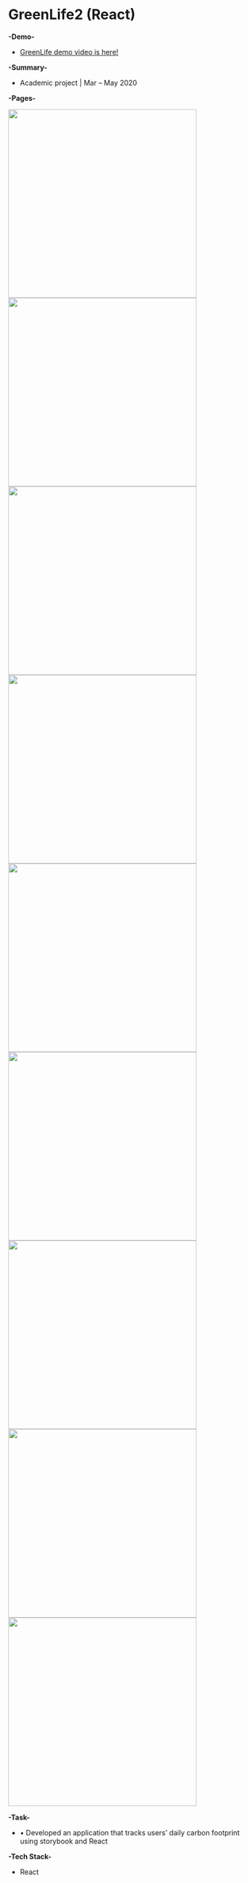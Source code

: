 # GreenLife2 (React)


**-Demo-**
- [GreenLife demo video is here!](http://bit.ly/2JiejAM)

**-Summary-**
- Academic project | Mar – May 2020

**-Pages-**

<img height="380" width="Auto" src="https://user-images.githubusercontent.com/55810731/103335828-22a1a480-4a2b-11eb-900e-b67e2ccf9909.png" />
<img height="380" width="Auto" src="https://user-images.githubusercontent.com/55810731/103335839-2c2b0c80-4a2b-11eb-84a0-c9c618ea152f.png" />
<img height="380" width="Auto" src="https://user-images.githubusercontent.com/55810731/103335850-35b47480-4a2b-11eb-9000-b2a548d56280.png" />
<img height="380" width="Auto" src="https://user-images.githubusercontent.com/55810731/103335873-4533bd80-4a2b-11eb-9ab8-af75a0daec5d.png" />
<img height="380" width="Auto" src="https://user-images.githubusercontent.com/55810731/103335888-4f55bc00-4a2b-11eb-9ccc-883b19cba972.png" />
<img height="380" width="Auto" src="https://user-images.githubusercontent.com/55810731/103335898-5a105100-4a2b-11eb-9232-6f11be9cae5e.png" />

<img height="380" width="Auto" src="https://user-images.githubusercontent.com/55810731/103335918-6399b900-4a2b-11eb-8570-22595bba350c.png" />
<img height="380" width="Auto" src="https://user-images.githubusercontent.com/55810731/103335929-6bf1f400-4a2b-11eb-8f9d-34d52fc2ecd4.png" />
<img height="380" width="Auto" src="https://user-images.githubusercontent.com/55810731/103335942-74e2c580-4a2b-11eb-9fab-aa27cfbb2763.png" />
  
**-Task-**
-	•	Developed an application that tracks users’ daily carbon footprint using storybook and React

  
**-Tech Stack-**
- React

